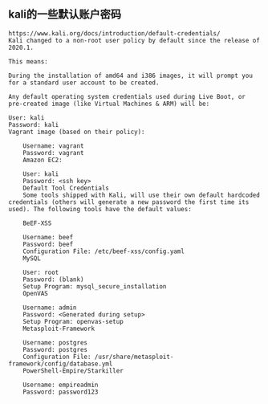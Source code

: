 ## kali的一些默认账户密码

    https://www.kali.org/docs/introduction/default-credentials/
    Kali changed to a non-root user policy by default since the release of 2020.1.

    This means:

    During the installation of amd64 and i386 images, it will prompt you for a standard user account to be created.

    Any default operating system credentials used during Live Boot, or pre-created image (like Virtual Machines & ARM) will be:

    User: kali
    Password: kali
    Vagrant image (based on their policy):

        Username: vagrant
        Password: vagrant
        Amazon EC2:

        User: kali
        Password: <ssh key>
        Default Tool Credentials
        Some tools shipped with Kali, will use their own default hardcoded credentials (others will generate a new password the first time its used). The following tools have the default values:

        BeEF-XSS

        Username: beef
        Password: beef
        Configuration File: /etc/beef-xss/config.yaml
        MySQL

        User: root
        Password: (blank)
        Setup Program: mysql_secure_installation
        OpenVAS

        Username: admin
        Password: <Generated during setup>
        Setup Program: openvas-setup
        Metasploit-Framework

        Username: postgres
        Password: postgres
        Configuration File: /usr/share/metasploit-framework/config/database.yml
        PowerShell-Empire/Starkiller

        Username: empireadmin
        Password: password123
